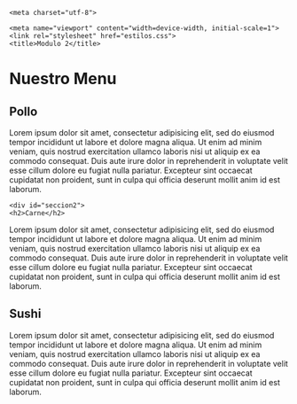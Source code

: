 <!DOCTYPE html>
<html>

<head> 
	
	<meta charset="utf-8">
	
	<meta name="viewport" content="width=device-width, initial-scale=1">
	<link rel="stylesheet" href="estilos.css">
	<title>Modulo 2</title>
	
	
</head>

<body>
<h1>Nuestro Menu</h1>

<div class="row">


<div id="seccion1">
		<h2>Pollo</h2>

<p>Lorem ipsum dolor sit amet, consectetur adipisicing elit, sed do eiusmod
tempor incididunt ut labore et dolore magna aliqua. Ut enim ad minim veniam,
quis nostrud exercitation ullamco laboris nisi ut aliquip ex ea commodo
consequat. Duis aute irure dolor in reprehenderit in voluptate velit esse
cillum dolore eu fugiat nulla pariatur. Excepteur sint occaecat cupidatat non
proident, sunt in culpa qui officia deserunt mollit anim id est laborum.</p>
</div>

	
	<div id="seccion2">
	<h2>Carne</h2>

<p>Lorem ipsum dolor sit amet, consectetur adipisicing elit, sed do eiusmod
tempor incididunt ut labore et dolore magna aliqua. Ut enim ad minim veniam,
quis nostrud exercitation ullamco laboris nisi ut aliquip ex ea commodo
consequat. Duis aute irure dolor in reprehenderit in voluptate velit esse
cillum dolore eu fugiat nulla pariatur. Excepteur sint occaecat cupidatat non
proident, sunt in culpa qui officia deserunt mollit anim id est laborum.</p>
</div>




<div id="seccion3">
	
 <h2>Sushi</h2>
<p>Lorem ipsum dolor sit amet, consectetur adipisicing elit, sed do eiusmod
tempor incididunt ut labore et dolore magna aliqua. Ut enim ad minim veniam,
quis nostrud exercitation ullamco laboris nisi ut aliquip ex ea commodo
consequat. Duis aute irure dolor in reprehenderit in voluptate velit esse
cillum dolore eu fugiat nulla pariatur. Excepteur sint occaecat cupidatat non
proident, sunt in culpa qui officia deserunt mollit anim id est laborum.</p>
</div>
</div>


</div>
</body>
</html>
